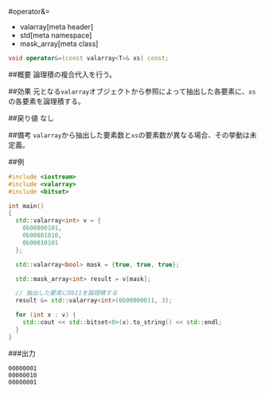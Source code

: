 #operator&=
* valarray[meta header]
* std[meta namespace]
* mask_array[meta class]

```cpp
void operator&=(const valarray<T>& xs) const;
```

##概要
論理積の複合代入を行う。


##効果
元となる`valarray`オブジェクトから参照によって抽出した各要素に、`xs`の各要素を論理積する。


##戻り値
なし


##備考
`valarray`から抽出した要素数と`xs`の要素数が異なる場合、その挙動は未定義。


##例
```cpp
#include <iostream>
#include <valarray>
#include <bitset>

int main()
{
  std::valarray<int> v = {
    0b00000101,
    0b00001010,
    0b00010101
  };

  std::valarray<bool> mask = {true, true, true};

  std::mask_array<int> result = v[mask];

  // 抽出した要素に0b11を論理積する
  result &= std::valarray<int>(0b00000011, 3);

  for (int x : v) {
    std::cout << std::bitset<8>(x).to_string() << std::endl;
  }
}
```

###出力
```
00000001
00000010
00000001
```



